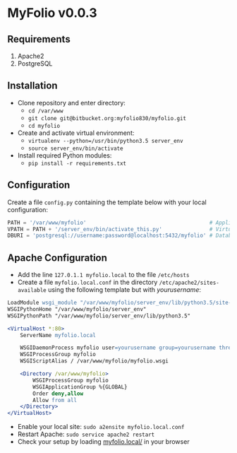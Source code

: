 # MyFolio v0.0.3

## Requirements

1. Apache2
2. PostgreSQL

## Installation

* Clone repository and enter directory:
    * `cd /var/www`
    * `git clone git@bitbucket.org:myfolio830/myfolio.git`
    * `cd myfolio`
* Create and activate virtual environment:
    * `virtualenv --python=/usr/bin/python3.5 server_env`
    * `source server_env/bin/activate`
* Install required Python modules:
    * `pip install -r requirements.txt`
	
## Configuration

Create a file `config.py` containing the template below with your local configuration:

```python
PATH = '/var/www/myfolio'                                       # Application path
VPATH = PATH + '/server_env/bin/activate_this.py'               # Virtual environment python activation path
DBURI = 'postgresql://username:password@localhost:5432/myfolio' # Database URI
```

## Apache Configuration

* Add the line `127.0.1.1 myfolio.local` to the file `/etc/hosts`
* Create a file `myfolio.local.conf` in the directory `/etc/apache2/sites-available` using the following template but with *yourusername*:
```apache
LoadModule wsgi_module "/var/www/myfolio/server_env/lib/python3.5/site-packages/mod_wsgi/server/mod_wsgi-py35.cpython-35m-x86_64-linux-gnu.so"
WSGIPythonHome "/var/www/myfolio/server_env"
WSGIPythonPath "/var/www/myfolio/server_env/lib/python3.5"

<VirtualHost *:80>
	ServerName myfolio.local

	WSGIDaemonProcess myfolio user=yourusername group=yourusername threads=5 python-path=/var/www:/var/www/myfolio:/var/www/myfolio/server_env/lib/python3.5
	WSGIProcessGroup myfolio
	WSGIScriptAlias / /var/www/myfolio/myfolio.wsgi

	<Directory /var/www/myfolio>
		WSGIProcessGroup myfolio
		WSGIApplicationGroup %{GLOBAL}
		Order deny,allow
		Allow from all
	</Directory>
</VirtualHost>
```
* Enable your local site: `sudo a2ensite myfolio.local.conf`
* Restart Apache: `sudo service apache2 restart`
* Check your setup by loading [myfolio.local/](http://myfolio.local/) in your browser